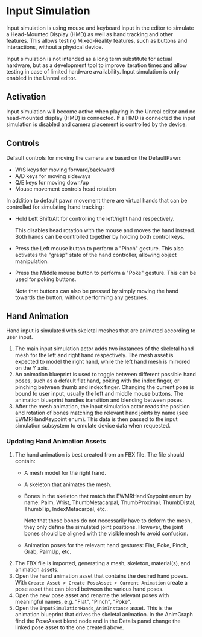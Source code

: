 # Input Simulation

Input simulation is using mouse and keyboard input in the editor to simulate a Head-Mounted Display (HMD) as well as
hand tracking and other features. This allows testing Mixed-Reality features, such as buttons and interactions, without
a physical device.

Input simulation is not intended as a long term substitute for actual hardware, but as a development tool to improve
iteration times and allow testing in case of limited hardware availability. Input simulation is only enabled in the
Unreal editor.

## Activation

Input simulation will become active when playing in the Unreal editor and no head-mounted display (HMD) is connected. If a HMD is connected the input simulation is disabled and camera placement is controlled by the device.

## Controls

Default controls for moving the camera are based on the DefaultPawn:
* W/S keys for moving forward/backward
* A/D keys for moving sideways
* Q/E keys for moving down/up
* Mouse movement controls head rotation

In addition to default pawn movement there are virtual hands that can be controlled for simulating hand tracking:
* Hold Left Shift/Alt for controlling the left/right hand respectively.

  This disables head rotation with the mouse and moves the hand instead. Both hands can be controlled together by holding both control keys.
* Press the Left mouse button to perform a "Pinch" gesture. This also activates the "grasp" state of the hand controller, allowing object manipulation.
* Press the Middle mouse button to perform a "Poke" gesture. This can be used for poking buttons.

  Note that buttons can also be pressed by simply moving the hand towards the button, without performing any gestures.

## Hand Animation

Hand input is simulated with skeletal meshes that are animated according to user input.

1. The main input simulation actor adds two instances of the skeletal hand mesh for the left and right hand
  respectively. The mesh asset is expected to model the right hand, while the left hand mesh is mirrored on the Y axis.
1. An animation blueprint is used to toggle between different possible hand poses, such as a default flat hand, poking
  with the index finger, or pinching between thumb and index finger. Changing the current pose is bound to user input,
  usually the left and middle mouse buttons. The animation blueprint handles transition and blending between poses.
1. After the mesh animation, the input simulation actor reads the position and rotation of bones matching the relevant
  hand joints by name (see EWMRHandKeypoint enum). This data is then passed to the input simulation subsystem to emulate
  device data when requested.

### Updating Hand Animation Assets

1. The hand animation is best created from an FBX file. The file should contain:
   * A mesh model for the right hand.
   * A skeleton that animates the mesh.
   * Bones in the skeleton that match the EWMRHandKeypoint enum by name: Palm, Wrist, ThumbMetacarpal, ThumbProximal,
     ThumbDistal, ThumbTip, IndexMetacarpal, etc..

     Note that these bones do not necessarily have to deform the mesh, they only define the simulated joint positions.
     However, the joint bones should be aligned with the visible mesh to avoid confusion.
   * Animation poses for the relevant hand gestures: Flat, Poke, Pinch, Grab, PalmUp, etc.
1. The FBX file is imported, generating a mesh, skeleton, material(s), and animation assets.
1. Open the hand animation asset that contains the desired hand poses. With `Create Asset > Create PoseAsset > Current
    Animation` create a pose asset that can blend between the various hand poses.
1. Open the new pose asset and rename the relevant poses with meaningful names, e.g. "Flat", "Pinch", "Poke".
1. Open the `InputSimulationHands_AnimInstance` asset. This is the animation blueprint that drives the skeletal
    animation. In the AnimGraph find the PoseAsset blend node and in the Details panel change the linked pose asset to the one
    created above.